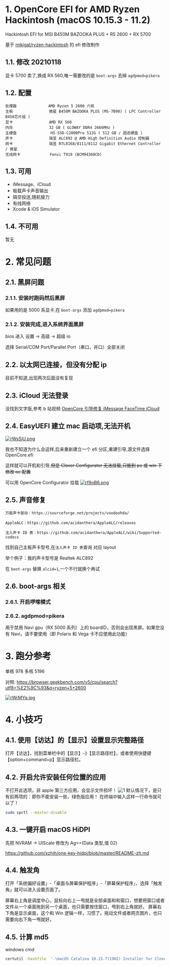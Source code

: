 # 1. OpenCore EFI for AMD Ryzen Hackintosh (macOS 10.15.3 - 11.2)

Hackintosh EFI for MSI B450M BAZOOKA PLUS + R5 2600 + RX 5700

基于 [mikigal/ryzen-hackintosh](https://github.com/mikigal/ryzen-hackintosh) 的 efi 修改制作

## 1.1. 修改 20210118

显卡 5700 卖了,换成 RX 560,唯一需要改的是 `boot-args` 去掉 `agdpmod=pikera`

## 1.2. 配置

```
处理器              AMD Ryzen 5 2600 六核
主板                微星 B450M BAZOOKA PLUS (MS-7B90) ( LPC Controller B450芯片组 )
显卡                AMD RX 560
内存                32 GB ( GLOWAY DDR4 2666MHz )
主硬盘               HS-SSD-C2000Pro 512G ( 512 GB / 固态硬盘 )
声卡                瑞昱 ALC892 @ AMD High Definition Audio 控制器
网卡                瑞昱 RTL8168/8111/8112 Gigabit Ethernet Controller / 微星
无线网卡             Fenvi T919 (BCM94360CD)
```

## 1.3. 可用

- iMessage、iCloud
- 板载声卡声音输出
- 隔空投送,随航接力
- 有线网络
- Xcode & iOS Simulator

## 1.4. 不可用

暂无

# 2. 常见问题

## 2.1. 黑屏问题

### 2.1.1. 安装时跑码然后黑屏

如果用的是 5000 系显卡,在 `boot-args` 添加 `agdpmod=pikera`

### 2.1.2. 安装完成,进入系统界面黑屏

bios 进入 设置 -> 高级 -> 超级 io

选择 Serial/COM Port/Parallel Port（串口，并口）全部关闭

## 2.2. 以太网已连接，但没有分配 ip

目前不知道,出现两次后面没有复现

## 2.3. iCloud 无法登录

没找到文字版,参考 b 站视频 [OpenCore 引导修复 iMessage FaceTime iCloud](https://www.bilibili.com/video/BV1hi4y1g7PV?from=search&seid=14246758270184094809)

## 2.4. EasyUEFI 建立 mac 启动项,无法开机

[![rWsSjU.png](https://s3.ax1x.com/2020/12/25/rWsSjU.png)](https://imgchr.com/i/rWsSjU)

我也不知道为什么会这样,后来重新建立一个 efi 分区,重建引导,源文件选择 OpenCore.efi

这样就可以开机和引导,<del>但是 Clover Configurator 无法挂载,只能到 pe 或 win 下修改 oc 配置</del>

可以用 OpenCore Configurator 挂载
[![rf9oB6.png](https://s3.ax1x.com/2020/12/25/rf9oB6.png)](https://imgchr.com/i/rf9oB6)

## 2.5. 声音修复

    万能声卡驱动：https://sourceforge.net/projects/voodoohda/

    AppleALC：https://github.com/acidanthera/AppleALC/releases

    注入声卡 ID 表：https://github.com/acidanthera/AppleALC/wiki/Supported-codecs

找到自己主板声卡型号,在`注入声卡 ID 表`查询 对应 layout

举个例子：我的声卡型号是 Realtek ALC892

在 `boot-args` 替换 `alcid=1`,一个不行就换个再试

## 2.6. boot-args 相关

### 2.6.1. 开启啰嗦模式

### 2.6.2. agdpmod=pikera

用于禁用 Navi gpu（RX 5000 系列）上的 boardID，否则会出现黑屏。如果您没有 Navi，请不要使用（即 Polaris 和 Vega 卡不应使用此功能）

# 3. 跑分参考

单核 978 多核 5196

对照: https://browser.geekbench.com/v5/cpu/search?utf8=%E2%9C%93&q=ryzen+5+2600

[![rWrMYq.jpg](https://s3.ax1x.com/2020/12/25/rWrMYq.jpg)](https://imgchr.com/i/rWrMYq)

# 4. 小技巧

## 4.1. 使用【访达】的【显示】设置显示完整路径

打开【访达】，找到菜单栏中的【显示】-》【显示路径栏】，或者使用快捷键【option+command+p】显示路径栏。

## 4.2. 开启允许安装任何位置的应用

不打开此选项，非 apple 第三方应用，会显示文件损坏！
![1](https://box.kancloud.cn/a4f224692466148a597353b7d700334a_727x620.png)
默认情况下，是只有前两项的：即你不能安装一些，绿色版应用！
在终端中输入这样一行命令就可以了！

```bash
sudo spctl --master-disable

```

## 4.3. 一键开启 macOS HiDPI

先把 NVRAM -> UIScale 修改为 Ag==(Data 类型,值 02)

https://github.com/xzhih/one-key-hidpi/blob/master/README-zh.md

## 4.4. 触发角

打开「系统偏好设置」-「桌面与屏幕保护程序」-「屏幕保护程序」，选择「触发角」就可以进入设置页面了。

屏幕右上角是调度中心，鼠标向右上一甩就是全部桌面和和窗口，想要把窗口或者文件从一个桌面拖到另一个桌面，也只需要按住窗口，甩到右上角就好。
屏幕右下角是显示桌面，这个和 Win 逻辑一样，习惯了。拖动文件或者网页图片，也只需要向右下角一甩就好。

## 4.5. 计算 md5

windows cmd

```bash
certutil -hashfile  '.\macOS Catalina 10.15.7(19H2) Installer for Clover 5122 and WEPE.dmg'  MD5
```
